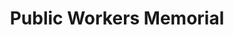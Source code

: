 ---
pid: MP58
title: Public Workers Memorial
location_transcription: In front of the Municipal Services Bldg.
zipcode: '19148'
outside_phl: 
neighborhood: Whitman,Pennsport,South Philadelphia
age: '27'
age_range: 20-29
instagram: 
image_file_name: MP_58.jpg
proposal_transcription: |-
  Along the lines of the communist victory stat ups
  fire fighter, cop, garbage collecto, teacher, parks & rec
topic: Class Structure,Philadelphia
topic_summary: 0, 0
type: Sculpture Statue,Memorial
keywords_other: public service, labor, communist
credit: Steve W.
image_labels: 
twitter: 
facebook: 
permalink: "/monuments/mp58/"
layout: item-page
---